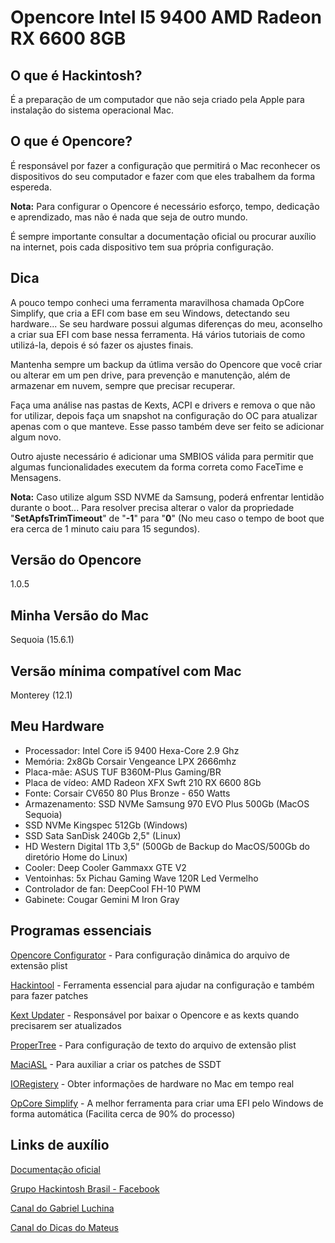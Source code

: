 # Opencore Intel I5 9400 AMD Radeon RX 6600 8GB

## O que é Hackintosh?

É a preparação de um computador que não seja criado pela Apple para instalação do sistema operacional Mac.

## O que é Opencore?

É responsável por fazer a configuração que permitirá o Mac reconhecer os dispositivos do seu computador e fazer com que eles trabalhem da forma espereda.

**Nota:** Para configurar o Opencore é necessário esforço, tempo, dedicação e aprendizado, mas não é nada que seja de outro mundo.

É sempre importante consultar a documentação oficial ou procurar auxílio na internet, pois cada dispositivo tem sua própria configuração.

## Dica

A pouco tempo conheci uma ferramenta maravilhosa chamada OpCore Simplify, que cria a EFI com base em seu Windows, detectando seu hardware... Se seu hardware possui algumas diferenças do meu, aconselho a criar sua EFI com base nessa ferramenta. Há vários tutoriais de como utilizá-la, depois é só fazer os ajustes finais.

Mantenha sempre um backup da útlima versão do Opencore que você criar ou alterar em um pen drive, para prevenção e manutenção, além de armazenar em nuvem, sempre que precisar recuperar.

Faça uma análise nas pastas de Kexts, ACPI e drivers e remova o que não for utilizar, depois faça um snapshot na configuração do OC para atualizar apenas com o que manteve. Esse passo também deve ser feito se adicionar algum novo.

Outro ajuste necessário é adicionar uma SMBIOS válida para permitir que algumas funcionalidades executem da forma correta como FaceTime e Mensagens.

**Nota:** Caso utilize algum SSD NVME da Samsung, poderá enfrentar lentidão durante o boot... Para resolver precisa alterar o valor da propriedade "**SetApfsTrimTimeout**" de "**-1**" para "**0**" (No meu caso o tempo de boot que era cerca de 1 minuto caiu para 15 segundos).

## Versão do Opencore

1.0.5

## Minha Versão do Mac

Sequoia (15.6.1)

## Versão mínima compatível com Mac

Monterey (12.1)

## Meu Hardware

- Processador: Intel Core i5 9400 Hexa-Core 2.9 Ghz
- Memória: 2x8Gb Corsair Vengeance LPX 2666mhz
- Placa-mãe: ASUS TUF B360M-Plus Gaming/BR
- Placa de vídeo: AMD Radeon XFX Swft 210 RX 6600 8Gb
- Fonte: Corsair CV650 80 Plus Bronze - 650 Watts
- Armazenamento: SSD NVMe Samsung 970 EVO Plus 500Gb (MacOS Sequoia)
- SSD NVMe Kingspec 512Gb (Windows)
- SSD Sata SanDisk 240Gb 2,5" (Linux)
- HD Western Digital 1Tb 3,5" (500Gb de Backup do MacOS/500Gb do diretório Home do Linux)
- Cooler: Deep Cooler Gammaxx GTE V2
- Ventoinhas: 5x Pichau Gaming Wave 120R Led Vermelho
- Controlador de fan: DeepCool FH-10 PWM
- Gabinete: Cougar Gemini M Iron Gray

## Programas essenciais

[Opencore Configurator](https://mackie100projects.altervista.org/download/occ/) - Para configuração dinâmica do arquivo de extensão plist

[Hackintool](https://github.com/benbaker76/Hackintool) - Ferramenta essencial para ajudar na configuração e também para fazer patches

[Kext Updater](https://update.kextupdater.de/kextupdater/Kext%20Updater.zip) - Responsável por baixar o Opencore e as kexts quando precisarem ser atualizados

[ProperTree](https://github.com/corpnewt/ProperTree) - Para configuração de texto do arquivo de extensão plist

[MaciASL](https://github.com/acidanthera/MaciASL) - Para auxiliar a criar os patches de SSDT

[IORegistery](https://github.com/khronokernel/IORegistryClone) - Obter informações de hardware no Mac em tempo real

[OpCore Simplify](https://github.com/lzhoang2801/OpCore-Simplify) - A melhor ferramenta para criar uma EFI pelo Windows de forma automática (Facilita cerca de 90% do processo)

## Links de auxílio

[Documentação oficial](https://dortania.github.io/OpenCore-Install-Guide/)

[Grupo Hackintosh Brasil - Facebook](https://www.facebook.com/groups/hackintoshbrazil)

[Canal do Gabriel Luchina](https://www.youtube.com/@UniversoHackintosh)

[Canal do Dicas do Mateus](https://www.youtube.com/@DicasdoMateus)
